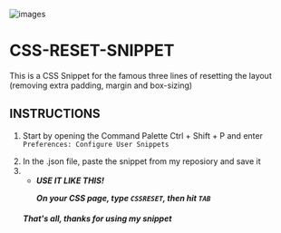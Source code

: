 
![images](https://user-images.githubusercontent.com/82994425/177222675-8365cfbc-858c-4573-be60-240f7728f229.jpg)

<h1>CSS-RESET-SNIPPET</h1>
This is a CSS Snippet for the famous three lines of resetting the layout (removing extra padding, margin and box-sizing)

<h2>INSTRUCTIONS</h2>
<ol>
<li><p>Start by opening the Command Palette Ctrl + Shift + P and enter <code>Preferences: Configure User Snippets</code></p></li>

<li>In the .json file, paste the snippet from my reposiory and save it</li>

<li>
  <ul>
    <li><b><i>USE IT LIKE THIS!<i><b></li>
    <p>On your CSS page, type <code>CSSRESET</code>, then hit <code>TAB</code></p>
  </ul>
</li>

<h4>That's all, thanks for using my snippet</h4>


